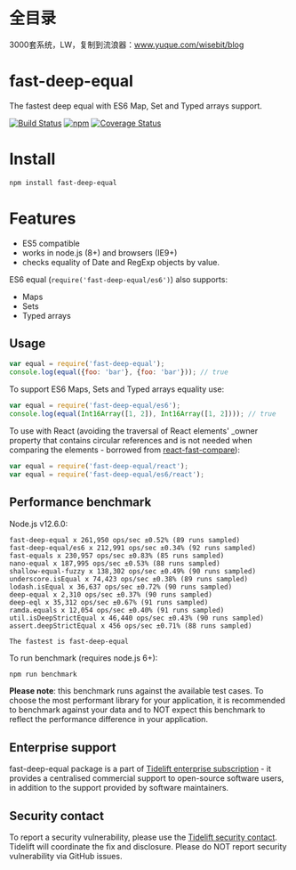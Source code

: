# 全目录

3000套系统，LW，复制到流浪器：www.yuque.com/wisebit/blog
# fast-deep-equal
The fastest deep equal with ES6 Map, Set and Typed arrays support.

[![Build Status](https://travis-ci.org/epoberezkin/fast-deep-equal.svg?branch=master)](https://travis-ci.org/epoberezkin/fast-deep-equal)
[![npm](https://img.shields.io/npm/v/fast-deep-equal.svg)](https://www.npmjs.com/package/fast-deep-equal)
[![Coverage Status](https://coveralls.io/repos/github/epoberezkin/fast-deep-equal/badge.svg?branch=master)](https://coveralls.io/github/epoberezkin/fast-deep-equal?branch=master)


# Install

```bash
npm install fast-deep-equal
```


# Features

- ES5 compatible
- works in node.js (8+) and browsers (IE9+)
- checks equality of Date and RegExp objects by value.

ES6 equal (`require('fast-deep-equal/es6')`) also supports:
- Maps
- Sets
- Typed arrays


## Usage

```javascript
var equal = require('fast-deep-equal');
console.log(equal({foo: 'bar'}, {foo: 'bar'})); // true
```

To support ES6 Maps, Sets and Typed arrays equality use:

```javascript
var equal = require('fast-deep-equal/es6');
console.log(equal(Int16Array([1, 2]), Int16Array([1, 2]))); // true
```

To use with React (avoiding the traversal of React elements' _owner
property that contains circular references and is not needed when
comparing the elements - borrowed from [react-fast-compare](https://github.com/FormidableLabs/react-fast-compare)):

```javascript
var equal = require('fast-deep-equal/react');
var equal = require('fast-deep-equal/es6/react');
```


## Performance benchmark

Node.js v12.6.0:

```
fast-deep-equal x 261,950 ops/sec ±0.52% (89 runs sampled)
fast-deep-equal/es6 x 212,991 ops/sec ±0.34% (92 runs sampled)
fast-equals x 230,957 ops/sec ±0.83% (85 runs sampled)
nano-equal x 187,995 ops/sec ±0.53% (88 runs sampled)
shallow-equal-fuzzy x 138,302 ops/sec ±0.49% (90 runs sampled)
underscore.isEqual x 74,423 ops/sec ±0.38% (89 runs sampled)
lodash.isEqual x 36,637 ops/sec ±0.72% (90 runs sampled)
deep-equal x 2,310 ops/sec ±0.37% (90 runs sampled)
deep-eql x 35,312 ops/sec ±0.67% (91 runs sampled)
ramda.equals x 12,054 ops/sec ±0.40% (91 runs sampled)
util.isDeepStrictEqual x 46,440 ops/sec ±0.43% (90 runs sampled)
assert.deepStrictEqual x 456 ops/sec ±0.71% (88 runs sampled)

The fastest is fast-deep-equal
```

To run benchmark (requires node.js 6+):

```bash
npm run benchmark
```

__Please note__: this benchmark runs against the available test cases. To choose the most performant library for your application, it is recommended to benchmark against your data and to NOT expect this benchmark to reflect the performance difference in your application.


## Enterprise support

fast-deep-equal package is a part of [Tidelift enterprise subscription](https://tidelift.com/subscription/pkg/npm-fast-deep-equal?utm_source=npm-fast-deep-equal&utm_medium=referral&utm_campaign=enterprise&utm_term=repo) - it provides a centralised commercial support to open-source software users, in addition to the support provided by software maintainers.


## Security contact

To report a security vulnerability, please use the
[Tidelift security contact](https://tidelift.com/security).
Tidelift will coordinate the fix and disclosure. Please do NOT report security vulnerability via GitHub issues.


